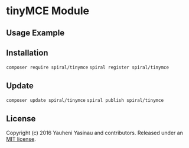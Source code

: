 # tinyMCE Module

## Usage Example

## Installation

`composer require spiral/tinymce`
`spiral register spiral/tinymce`

## Update
`composer update spiral/tinymce`
`spiral publish spiral/tinymce`

## License

Copyright (c) 2016 Yauheni Yasinau and contributors. Released under an [MIT license](https://github.com/spiral-modules/tinymce/blob/master/LICENSE).
